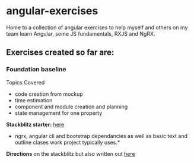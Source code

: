 # angular-exercises

Home to a collection of angular exercises to help myself and others on my team learn Angular, some JS fundamentals, RXJS and NgRX.

## Exercises created so far are:
### Foundation baseline
Topics Covered
- code creation from mockup
- time estimation
- component and module creation and planning
- state management for one property

**Stackblitz starter:** [here](https://stackblitz.com/edit/foundation-baseline)
- ngrx, angular cli and bootstrap dependancies as well as basic text and outline clases work project typically uses.*

**Directions** on the stackblitz but also written out [here]()